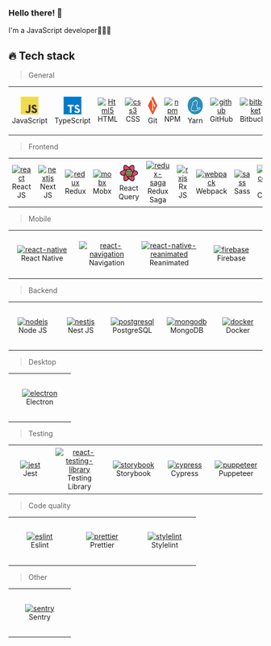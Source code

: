 ### Hello there! 👋

I'm a JavaScript developer🧑🏽‍💻

<h2 align="left" id="stack">🔥 Tech stack</h2>

> General

<table>
  <tr>
    <td align="center" width="110" height="90">
      <a href="#stack">
        <img src="https://raw.githubusercontent.com/devicons/devicon/1119b9f84c0290e0f0b38982099a2bd027a48bf1/icons/javascript/javascript-original.svg" width="36" height="36" alt="javascript" />
      </a>
      <br />
      JavaScript
    </td>
    <td align="center" width="110" height="90">
      <a href="#stack">
        <img src="https://raw.githubusercontent.com/devicons/devicon/1119b9f84c0290e0f0b38982099a2bd027a48bf1/icons/typescript/typescript-original.svg" width="36" height="36" alt="typescript" />
      </a>
      <br />
      TypeScript
    </td>
    <td align="center" width="110" height="90">
      <a href="#stack">
        <img src="https://cdn.jsdelivr.net/gh/devicons/devicon/icons/html5/html5-original.svg" width="36" height="36" alt="Html5" />
      </a>
      <br />
      HTML
    </td>
    <td align="center" width="110" height="90">
      <a href="#stack">
        <img src="https://cdn.jsdelivr.net/gh/devicons/devicon/icons/css3/css3-original.svg" width="36" height="36" alt="css3" />
      </a>
      <br />
      CSS
    </td>
    <td align="center" width="110" height="90">
      <a href="#stack">
        <img src="https://raw.githubusercontent.com/devicons/devicon/1119b9f84c0290e0f0b38982099a2bd027a48bf1/icons/git/git-original.svg" width="36" height="36" alt="git" />
      </a>
      <br />
      Git
    </td>
    <td align="center" width="110" height="90">
      <a href="#stack">
        <img src="https://brandeps.com/icon-download/N/Npm-icon-vector-05.svg" width="36" height="36" alt="npm" />
      </a>
      <br />
      NPM
    </td>
    <td align="center" width="110" height="90">
      <a href="#stack">
        <img src="https://raw.githubusercontent.com/devicons/devicon/1119b9f84c0290e0f0b38982099a2bd027a48bf1/icons/yarn/yarn-original.svg" width="36" height="36" alt="yarn" />
      </a>
      <br />
      Yarn
    </td>
    <td align="center" width="110" height="90">
      <a href="#stack">
        <img src="https://cdn.jsdelivr.net/gh/devicons/devicon/icons/github/github-original.svg" width="36" height="36" alt="github" />
      </a>
      <br />
      GitHub
    </td>
    <td align="center" width="110" height="90">
      <a href="#stack">
        <img src="https://cdn.jsdelivr.net/gh/devicons/devicon/icons/bitbucket/bitbucket-original.svg" width="36" height="36" alt="bitbucket" />
      </a>
      <br />
      Bitbucket
    </td>
    <td align="center" width="110" height="90">
      <a href="#stack">
        <img src="https://cdn.jsdelivr.net/gh/devicons/devicon/icons/gitlab/gitlab-original.svg" width="36" height="36" alt="gitlab" />
      </a>
      <br />
      GitLab
    </td>
    <td align="center" width="110" height="90">
      <a href="#stack">
        <img src="https://raw.githubusercontent.com/devicons/devicon/1119b9f84c0290e0f0b38982099a2bd027a48bf1/icons/figma/figma-original.svg" width="36" height="36" alt="figma" />
      </a>
      <br />
      Figma
    </td>
  </tr>
</table>

> Frontend

<table>
  <tr>
    <td align="center" width="110" height="90">
      <a href="#stack">
        <img src="https://cdn.jsdelivr.net/gh/devicons/devicon/icons/react/react-original.svg" width="36" height="36" alt="react" />
      </a>
      <br />
      React JS
    </td>
    <td align="center" width="110" height="90">
      <a href="#stack">
        <img src="https://cdn.jsdelivr.net/gh/devicons/devicon/icons/nextjs/nextjs-original.svg" width="36" height="36" alt="nextjs" />
      </a>
      <br />
      Next JS
    </td>
    <td align="center" width="110" height="90">
      <a href="#stack">
        <img src="https://cdn.jsdelivr.net/gh/devicons/devicon/icons/redux/redux-original.svg" width="36" height="36" alt="redux" />
      </a>
      <br />
      Redux
    </td>
    <td align="center" width="110" height="90">
      <a href="#stack">
        <img src="https://brandeps.com/icon-download/M/Mobx-icon-vector-01.svg" width="36" height="36" alt="mobx" />
      </a>
      <br />
      Mobx
    </td>
    <td align="center" width="110" height="90">
      <a href="#stack">
        <img src="https://raw.githubusercontent.com/TanStack/query/ba3c827746defcaf31a29f058b7fb39c757fb45c/media/emblem-light.svg" width="36" height="36" alt="vite" />
      </a>
      <br />
      React Query
    </td>
    <td align="center" width="110" height="90">
      <a href="#stack">
        <img src="https://www.svgrepo.com/show/354277/redux-saga.svg" width="62" height="36" alt="redux-saga" />
      </a>
      <br />
      Redux Saga
    </td>
    <td align="center" width="110" height="90">
      <a href="#stack">
        <img src="https://cdn.worldvectorlogo.com/logos/rxjs-1.svg" width="36" height="36" alt="rxjs" />
      </a>
      <br />
      Rx JS
    </td>
    <td align="center" width="110" height="90">
      <a href="#stack">
        <img src="https://cdn.jsdelivr.net/gh/devicons/devicon/icons/webpack/webpack-original.svg" width="36" height="36" alt="webpack" />
      </a>
      <br />
      Webpack
    </td>
    <td align="center" width="110" height="90">
      <a href="#stack">
        <img src="https://cdn.jsdelivr.net/gh/devicons/devicon/icons/sass/sass-original.svg" width="36" height="36" alt="sass" />
      </a>
      <br />
      Sass
    </td>
    <td align="center" width="110" height="90">
      <a href="#stack">
        <img src="https://raw.githubusercontent.com/styled-components/brand/bde053200192814dcd55923b6e41884d18e51665/styled-components.svg" width="36" height="36" alt="styled-components" />
      </a>
      <br />
      Styled Components
    </td>
  </tr>
</table>

> Mobile

<table>
  <tr>
    <td align="center" width="120" height="90">
      <a href="#stack">
        <img src="https://brandlogos.net/wp-content/uploads/2020/09/react-logo.png" width="36" height="36" alt="react-native" />
      </a>
      <br />
      React Native
    </td>
    <td align="center" width="110" height="90">
      <a href="#stack">
        <img src="https://reactnavigation.org/img/spiro.svg" width="36" height="36" alt="react-navigation" />
      </a>
      <br />
      Navigation
    </td>
    <td align="center" width="110" height="90">
      <a href="#stack">
        <img src="https://docs.swmansion.com/react-native-reanimated/img/logo.svg" width="62" height="36" alt="react-native-reanimated" />
      </a>
      <br />
      Reanimated
    </td>
    <td align="center" width="110" height="90">
      <a href="#stack">
        <img src="https://brandeps.com/logo-download/F/Firebase-logo-vector-02.svg" width="36" height="36" alt="firebase" />
      </a>
      <br />
      Firebase
    </td>
  </tr>
</table>

> Backend

<table width="100%">
  <tr>
    <td align="center" width="110" height="90">
      <a href="#stack">
        <img src="https://brandeps.com/icon-download/N/Nodejs-icon-vector-02.svg" width="36" height="36" alt="nodejs" />
      </a>
      <br />
      Node JS
    </td>
    <td align="center" width="110" height="90">
      <a href="#stack">
        <img src="https://brandeps.com/icon-download/N/Nestjs-icon-vector-01.svg" width="36" height="36" alt="nestjs" />
      </a>
      <br />
      Nest JS
    </td>
    <td align="center" width="110" height="90">
      <a href="#stack">
        <img src="https://cdn.jsdelivr.net/gh/devicons/devicon/icons/postgresql/postgresql-original.svg" width="36" height="36" alt="postgresql" />
      </a>
      <br />
      PostgreSQL
    </td>
    <td align="center" width="110" height="90">
      <a href="#stack">
        <img src="https://cdn.jsdelivr.net/gh/devicons/devicon/icons/mongodb/mongodb-original.svg" width="36" height="36" alt="mongodb" />
      </a>
      <br />
      MongoDB
    </td>
    <td align="center" width="110" height="90">
      <a href="#stack">
        <img src="https://cdn.jsdelivr.net/gh/devicons/devicon/icons/docker/docker-original.svg" width="36" height="36" alt="docker" />
      </a>
      <br />
      Docker
    </td>
  </tr>
</table>

> Desktop

<table width='100%'>
  <tr>
    <td align="center" width="110" height="90">
      <a href="#stack">
        <img src="https://cdn.jsdelivr.net/gh/devicons/devicon/icons/electron/electron-original.svg" width="36" height="36" alt="electron" />
      </a>
      <br>Electron
    </td>
  </tr> 
</table>

> Testing

<table>
  <tr>
    <td align="center" width="110" height="90">
      <a href="#stack">
        <img src="https://brandeps.com/icon-download/J/Jest-icon-vector-02.svg" width="36" height="36" alt="jest" />
      </a>
      <br />
      Jest
    </td>
    <td align="center" width="130" height="90">
      <a href="#stack">
        <img src="https://assets.devographics.com/projects/testing_library.png" width="36" height="36" alt="react-testing-library" />
      </a>
      <br />
      Testing Library
    </td>
    <td align="center" width="110" height="90">
      <a href="#stack">
        <img src="https://brandeps.com/icon-download/S/Storybook-icon-vector-02.svg" width="36" height="36" alt="storybook" />
      </a>
      <br />
      Storybook
    </td>
    <td align="center" width="110" height="90">
      <a href="#stack">
        <img src="https://brandeps.com/icon-download/C/Cypress-icon-vector-01.svg" width="36" height="36" alt="cypress" />
      </a>
      <br />
      Cypress
    </td>
    <td align="center" width="110" height="90">
      <a href="#stack">
        <img src="https://bestofjs.org/logos/puppeteer.svg" width="36" height="36" alt="puppeteer" />
      </a>
      <br />
      Puppeteer
    </td>
  </tr>
</table>

> Code quality

<table>
  <tr>
    <td align="center" width="110" height="90">
      <a href="#stack">
        <img src="https://brandeps.com/icon-download/E/Eslint-icon-vector-02.svg" width="36" height="36" alt="eslint" />
      </a>
      <br />
      Eslint
    </td>
    <td align="center" width="110" height="90">
      <a href="#stack">
        <img src="https://brandeps.com/icon-download/P/Prettier-icon-vector-02.svg" width="36" height="36" alt="prettier" />
      </a>
      <br />
      Prettier
    </td>
    <td align="center" width="110" height="90">
      <a href="#stack">
        <img src="https://brandeps.com/logo-download/S/Stylelint-logo-vector-01.svg" width="36" height="36" alt="stylelint" />
      </a>
      <br />
      Stylelint
    </td>
  </tr>
</table>

> Other

<table>
  <tr>
    <td align="center" width="110" height="90">
      <a href="#stack">
        <img src="https://www.svgrepo.com/show/354332/sentry-icon.svg" width="36" height="36" alt="sentry" />
      </a>
      <br />
      Sentry
    </td>
  </tr>
</table>
